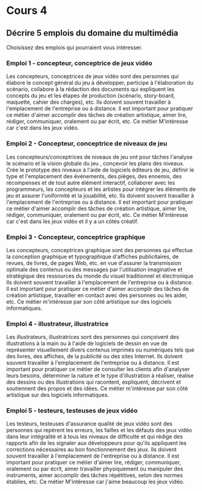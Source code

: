 # Cours 4
## Décrire 5 emplois du domaine du multimédia
Choisissez des emplois qui pourraient vous intéresser. 

### Emploi 1 - concepteur, conceptrice de jeux vidéo
Les concepteurs, conceptrices de jeux vidéo sont des personnes qui élabore le concept général du jeu à développer, participe à l'élaboration du scénario, collabore à la rédaction des documents qui expliquent les concepts du jeu et les étapes de production (scénario, story-board, maquette, cahier des charges), etc. Ils doivent souvent travailler à l'emplacement de l'entreprise ou à distance. Il est important pour pratiquer ce métier d'aimer accomplir des tâches de création artistique, aimer lire, rédiger, communiquer, oralement ou par écrit, etc. Ce métier M'intèresse car c'est dans les jeux vidéo.

### Emploi 2 - Concepteur, conceptrice de niveaux de jeu
Les concepteurs/conceptrices de niveaux de jeu ont pour tâches l'analyse le scénario et la vision globale du jeu , conçevoir les plans des niveaux.
Crée le prototype des niveaux à l'aide de logiciels éditeurs de jeu, définir le type et l'emplacement des événements, des pièges, des ennemis, des récompenses et de tout autre élément interactif, collaborer avec les programmeurs, les concepteurs et les artistes pour intégrer les éléments de jeu et assurer l'uniformité et la jouabilité, etc. Ils doivent souvent travailler à l'emplacement de l'entreprise ou à distance. Il est important pour pratiquer ce métier d'aimer accomplir des tâches de création artistique, aimer lire, rédiger, communiquer, oralement ou par écrit, etc. Ce métier M'intèresse car c'est dans les jeux vidéo et il y a un côtés créatif.


### Emploi 3 - Concepteur, conceptrice graphique
Les concepteurs, conceptrices graphique sont des personnes qui effectue la conception graphique et typographique d'affiches publicitaires, de revues, de livres, de pages Web, etc. en vue d'assurer la transmission optimale des contenus ou des messages par l'utilisation imaginative et stratégique des ressources du monde du visuel traditionnel et électronique Ils doivent souvent travailler à l'emplacement de l'entreprise ou à distance. Il est important pour pratiquer ce métier d'aimer accomplir des tâches de création artistique, travailler en contact avec des personnes ou les aider, etc. Ce métier m'intéresse par son côté artistique sur des logiciels informatiques.

### Emploi 4 - illustrateur, illustratrice
Les illustrateurs, illustratrices sont des personnes qui conçoivent des illustrations à la main ou à l'aide de logiciels de dessin en vue de représenter visuellement divers contenus imprimés ou numériques tels que des livres, des affiches, de la publicité ou des sites Internet. Ils doivent souvent travailler à l'emplacement de l'entreprise ou à distance. Il est important pour pratiquer ce métier de consulter les clients afin d'analyser leurs besoins, déterminer la nature et le type d'illustration à réaliser, réalise des dessins ou des illustrations qui racontent, expliquent, décrivent et soutiennent des propos et des idées. Ce métier m'intéresse par son côté artistique sur des logiciels informatiques.

### Emploi 5 - testeurs, testeuses de jeux vidéo
Les testeurs, testeuses d'assurance qualité de jeux vidéo sont des personnes qui repèrent les erreurs, les failles et les défauts des jeux vidéo dans leur intégralité et à tous les niveaux de difficulté et qui rédige des rapports afin de les signaler aux développeurs pour qu'ils appliquent les corrections nécessaires au bon fonctionnement des jeux. Ils doivent souvent travailler à l'emplacement de l'entreprise ou à distance. Il est important pour pratiquer ce métier d'aimer lire, rédiger, communiquer, oralement ou par écrit, aimer travailler physiquement ou manipuler des instruments, aimer accomplir des tâches répétitives, selon des normes établies, etc.  Ce métier M'intèresse car j'aime beaucoup les jeux vidéo.


